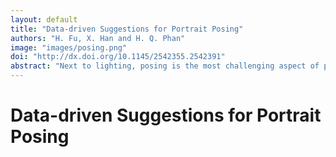 ```yaml
---
layout: default
title: "Data-driven Suggestions for Portrait Posing"
authors: "H. Fu, X. Han and H. Q. Phan"
image: "images/posing.png"
doi: "http://dx.doi.org/10.1145/2542355.2542391" 
abstract: "Next to lighting, posing is the most challenging aspect of portrait photography. A commonly adopted solution is to learn by example, which is beneficial for both trained photographers and novice users, especially when subjects have no clue about how to pose themselves. A collection of portrait images by professionals (e.g., [Perkins 2009]) provides a resource for photographers seeking inspiration for their own work. Such handful posing references (e.g., Posing App) have also been made available to smartphone platforms, which offer the unique possibility of directly overlaying camera view with a reference pose as visual guidance."
---
```


# Data-driven Suggestions for Portrait Posing